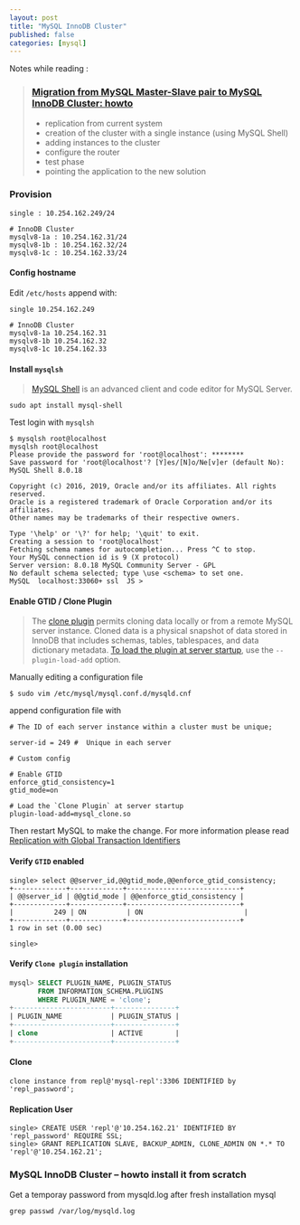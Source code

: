 ```yaml
---
layout: post
title: "MySQL InnoDB Cluster"
published: false
categories: [mysql]
---
```

Notes while reading :

> ### [Migration from MySQL Master-Slave pair to MySQL InnoDB Cluster: howto](https://lefred.be/content/migration-from-mysql-master-slave-pair-to-mysql-innodb-cluster-howto/)
> * replication from current system
> * creation of the cluster with a single instance (using MySQL Shell)
> * adding instances to the cluster
> * configure the router
> * test phase
> * pointing the application to the new solution

### Provision
```
single : 10.254.162.249/24

# InnoDB Cluster
mysqlv8-1a : 10.254.162.31/24
mysqlv8-1b : 10.254.162.32/24
mysqlv8-1c : 10.254.162.33/24
```

#### Config hostname
Edit `/etc/hosts` append with:
```
single 10.254.162.249

# InnoDB Cluster
mysqlv8-1a 10.254.162.31
mysqlv8-1b 10.254.162.32
mysqlv8-1c 10.254.162.33
```

#### Install `mysqlsh`
> [MySQL Shell](https://dev.mysql.com/doc/mysql-shell/8.0/en/) is an advanced client and code editor for MySQL Server.
```
sudo apt install mysql-shell
```
Test login with `mysqlsh`
```
$ mysqlsh root@localhost
mysqlsh root@localhost
Please provide the password for 'root@localhost': ********
Save password for 'root@localhost'? [Y]es/[N]o/Ne[v]er (default No):
MySQL Shell 8.0.18

Copyright (c) 2016, 2019, Oracle and/or its affiliates. All rights reserved.
Oracle is a registered trademark of Oracle Corporation and/or its affiliates.
Other names may be trademarks of their respective owners.

Type '\help' or '\?' for help; '\quit' to exit.
Creating a session to 'root@localhost'
Fetching schema names for autocompletion... Press ^C to stop.
Your MySQL connection id is 9 (X protocol)
Server version: 8.0.18 MySQL Community Server - GPL
No default schema selected; type \use <schema> to set one.
MySQL  localhost:33060+ ssl  JS >

```


#### Enable GTID / Clone Plugin
> The [clone plugin](https://dev.mysql.com/doc/refman/8.0/en/clone-plugin.html) permits cloning data locally or from a remote MySQL server instance. Cloned data is a physical snapshot of data stored in InnoDB that includes schemas, tables, tablespaces, and data dictionary metadata.
[To load the plugin at server startup](https://dev.mysql.com/doc/refman/8.0/en/clone-plugin-installation.html), use the `--plugin-load-add` option.

Manually editing a configuration file
```
$ sudo vim /etc/mysql/mysql.conf.d/mysqld.cnf
```

append configuration file with
```
# The ID of each server instance within a cluster must be unique;

server-id = 249 #  Unique in each server

# Custom config

# Enable GTID
enforce_gtid_consistency=1
gtid_mode=on

# Load the `Clone Plugin` at server startup
plugin-load-add=mysql_clone.so

```


Then restart MySQL to make the change. For more information please read [Replication with Global Transaction Identifiers](https://dev.mysql.com/doc/refman/8.0/en/replication-gtids.html)

#### Verify `GTID` enabled
```
single> select @@server_id,@@gtid_mode,@@enforce_gtid_consistency;
+-------------+-------------+----------------------------+
| @@server_id | @@gtid_mode | @@enforce_gtid_consistency |
+-------------+-------------+----------------------------+
|          249 | ON          | ON                         |
+-------------+-------------+----------------------------+
1 row in set (0.00 sec)

single>
```

#### Verify `Clone plugin` installation
```sql
mysql> SELECT PLUGIN_NAME, PLUGIN_STATUS
       FROM INFORMATION_SCHEMA.PLUGINS
       WHERE PLUGIN_NAME = 'clone';
+------------------------+---------------+
| PLUGIN_NAME            | PLUGIN_STATUS |
+------------------------+---------------+
| clone                  | ACTIVE        |
+------------------------+---------------+
```

#### Clone
```
clone instance from repl@'mysql-repl':3306 IDENTIFIED by 'repl_password';
```


#### Replication User
```
single> CREATE USER 'repl'@'10.254.162.21' IDENTIFIED BY 'repl_password' REQUIRE SSL;
single> GRANT REPLICATION SLAVE, BACKUP_ADMIN, CLONE_ADMIN ON *.* TO 'repl'@'10.254.162.21';
```



### MySQL InnoDB Cluster – howto install it from scratch

Get a temporay password from mysqld.log after fresh installation mysql
```
grep passwd /var/log/mysqld.log
```
